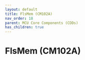 ```yaml
---
layout: default
title: FlsMem (CM102A)
nav_order: 18
parent: MCU Core Components (CDDs)
has_children: true
---
```

# FlsMem (CM102A)
